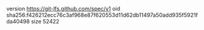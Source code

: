 version https://git-lfs.github.com/spec/v1
oid sha256:f426212ecc76c3af968e87f620553d11d62db11497a50add935f5921fda40498
size 52422
